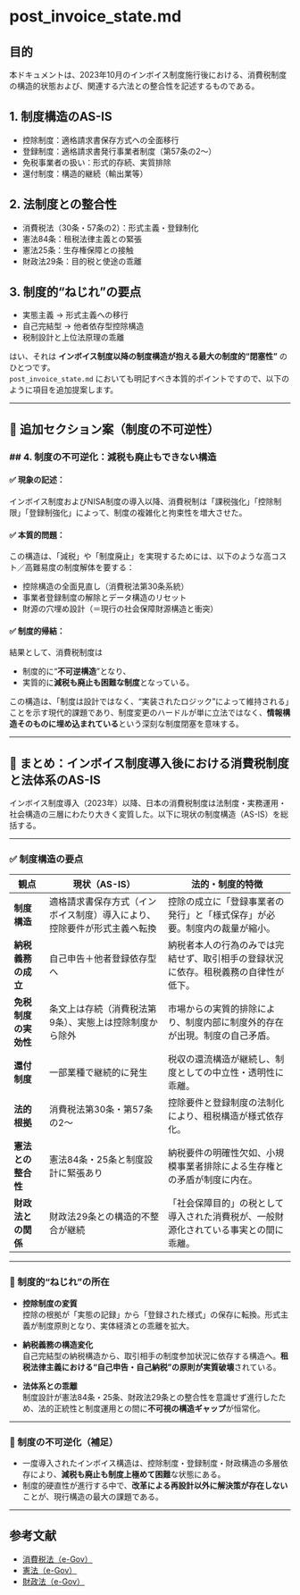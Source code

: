 # post_invoice_state.md

## 目的
本ドキュメントは、2023年10月のインボイス制度施行後における、消費税制度の構造的状態および、関連する六法との整合性を記述するものである。

## 1. 制度構造のAS-IS
- 控除制度：適格請求書保存方式への全面移行
- 登録制度：適格請求書発行事業者制度（第57条の2〜）
- 免税事業者の扱い：形式的存続、実質排除
- 還付制度：構造的継続（輸出業等）

## 2. 法制度との整合性
- 消費税法（30条・57条の2）：形式主義・登録制化
- 憲法84条：租税法律主義との緊張
- 憲法25条：生存権保障との接触
- 財政法29条：目的税と使途の乖離

## 3. 制度的“ねじれ”の要点
- 実態主義 → 形式主義への移行
- 自己完結型 → 他者依存型控除構造
- 税制設計と上位法原理の乖離


はい、それは **インボイス制度以降の制度構造が抱える最大の制度的“閉塞性”** のひとつです。  
`post_invoice_state.md` においても明記すべき本質的ポイントですので、以下のように項目を追加提案します。

---

## 🔻 追加セクション案（制度の不可逆性）

### ## 4. 制度の不可逆化：減税も廃止もできない構造

#### ✅ 現象の記述：
インボイス制度およびNISA制度の導入以降、消費税制は「課税強化」「控除制限」「登録制強化」によって、制度の複雑化と拘束性を増大させた。

#### ✅ 本質的問題：
この構造は、「減税」や「制度廃止」を実現するためには、以下のような高コスト／高難易度の制度解体を要する：
- 控除構造の全面見直し（消費税法第30条系統）
- 事業者登録制度の解除とデータ構造のリセット
- 財源の穴埋め設計（＝現行の社会保障財源構造と衝突）

#### ✅ 制度的帰結：
結果として、消費税制度は
- 制度的に“**不可逆構造**”となり、
- 実質的に**減税も廃止も困難な制度**となっている。

この構造は、「制度は設計ではなく、“実装されたロジック”によって維持される」ことを示す現代的課題であり、制度変更のハードルが単に立法ではなく、**情報構造そのものに埋め込まれている**という深刻な制度閉塞を意味する。

---

## 🧾 まとめ：インボイス制度導入後における消費税制度と法体系のAS-IS

インボイス制度導入（2023年）以降、日本の消費税制度は法制度・実務運用・社会構造の三層にわたり大きく変質した。以下に現状の制度構造（AS-IS）を総括する。

---

### ✅ 制度構造の要点

| 観点 | 現状（AS-IS） | 法的・制度的特徴 |
|------|----------------|------------------|
| **制度構造** | 適格請求書保存方式（インボイス制度）導入により、控除要件が形式主義へ転換 | 控除の成立に「登録事業者の発行」と「様式保存」が必要。制度内の裁量が縮小。 |
| **納税義務の成立** | 自己申告＋他者登録依存型へ | 納税者本人の行為のみでは完結せず、取引相手の登録状況に依存。租税義務の自律性が低下。 |
| **免税制度の実効性** | 条文上は存続（消費税法第9条）、実態上は控除制度から除外 | 市場からの実質的排除により、制度内部に制度外的存在が出現。制度の自己矛盾。 |
| **還付制度** | 一部業種で継続的に発生 | 税収の還流構造が継続し、制度としての中立性・透明性に乖離。 |
| **法的根拠** | 消費税法第30条・第57条の2〜 | 控除要件と登録制度の法制化により、租税構造が様式依存化。 |
| **憲法との整合性** | 憲法84条・25条と制度設計に緊張あり | 納税要件の明確性欠如、小規模事業者排除による生存権との矛盾が制度に内在。 |
| **財政法との関係** | 財政法29条との構造的不整合が継続 | 「社会保障目的」の税として導入された消費税が、一般財源化されている事実との間に乖離。 |

---

### 🧩 制度的“ねじれ”の所在

- **控除制度の変質**  
  控除の根拠が「実態の記録」から「登録された様式」の保存に転換。形式主義が制度原則となり、実体経済との乖離を拡大。

- **納税義務の構造変化**  
  自己完結型の納税構造から、取引相手の制度参加状況に依存する構造へ。**租税法律主義における“自己申告・自己納税”の原則が実質破壊**されている。

- **法体系との乖離**  
  制度設計が憲法84条・25条、財政法29条との整合性を意識せず進行したため、法的正統性と制度運用との間に**不可視の構造ギャップ**が恒常化。

---

### 🚫 制度の不可逆化（補足）

- 一度導入されたインボイス構造は、控除制度・登録制度・財政構造の多層依存により、**減税も廃止も制度上極めて困難**な状態にある。
- 制度的硬直性が進行する中で、**改革による再設計以外に解決策が存在しない**ことが、現行構造の最大の課題である。

---

## 参考文献
- [消費税法（e-Gov）](https://laws.e-gov.go.jp/law/363AC0000000108)
- [憲法（e-Gov）](https://elaws.e-gov.go.jp/document?lawid=321CONSTITUTION)
- [財政法（e-Gov）](https://laws.e-gov.go.jp/law/363AC0000000034)
